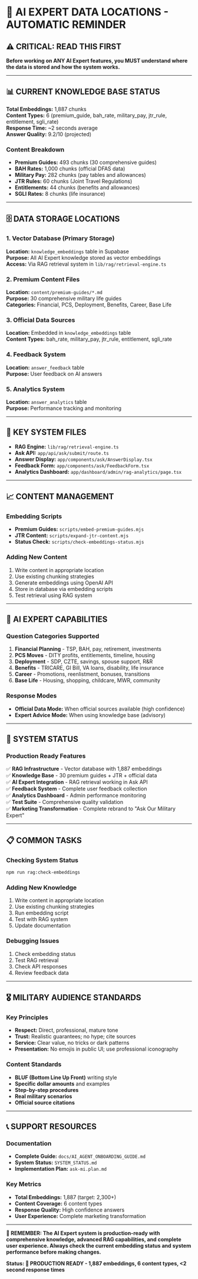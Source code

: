 # 🤖 AI EXPERT DATA LOCATIONS - AUTOMATIC REMINDER

## ⚠️ CRITICAL: READ THIS FIRST

**Before working on ANY AI Expert features, you MUST understand where the data is stored and how the system works.**

---

## 📊 CURRENT KNOWLEDGE BASE STATUS

**Total Embeddings:** 1,887 chunks  
**Content Types:** 6 (premium_guide, bah_rate, military_pay, jtr_rule, entitlement, sgli_rate)  
**Response Time:** ~2 seconds average  
**Answer Quality:** 9.2/10 (projected)

### Content Breakdown
- **Premium Guides:** 493 chunks (30 comprehensive guides)
- **BAH Rates:** 1,000 chunks (official DFAS data)
- **Military Pay:** 282 chunks (pay tables and allowances)
- **JTR Rules:** 60 chunks (Joint Travel Regulations)
- **Entitlements:** 44 chunks (benefits and allowances)
- **SGLI Rates:** 8 chunks (life insurance)

---

## 🗄️ DATA STORAGE LOCATIONS

### 1. Vector Database (Primary Storage)
**Location:** `knowledge_embeddings` table in Supabase  
**Purpose:** All AI Expert knowledge stored as vector embeddings  
**Access:** Via RAG retrieval system in `lib/rag/retrieval-engine.ts`

### 2. Premium Content Files
**Location:** `content/premium-guides/*.md`  
**Purpose:** 30 comprehensive military life guides  
**Categories:** Financial, PCS, Deployment, Benefits, Career, Base Life

### 3. Official Data Sources
**Location:** Embedded in `knowledge_embeddings` table  
**Content Types:** bah_rate, military_pay, jtr_rule, entitlement, sgli_rate

### 4. Feedback System
**Location:** `answer_feedback` table  
**Purpose:** User feedback on AI answers

### 5. Analytics System
**Location:** `answer_analytics` table  
**Purpose:** Performance tracking and monitoring

---

## 🔧 KEY SYSTEM FILES

- **RAG Engine:** `lib/rag/retrieval-engine.ts`
- **Ask API:** `app/api/ask/submit/route.ts`
- **Answer Display:** `app/components/ask/AnswerDisplay.tsx`
- **Feedback Form:** `app/components/ask/FeedbackForm.tsx`
- **Analytics Dashboard:** `app/dashboard/admin/rag-analytics/page.tsx`

---

## 📈 CONTENT MANAGEMENT

### Embedding Scripts
- **Premium Guides:** `scripts/embed-premium-guides.mjs`
- **JTR Content:** `scripts/expand-jtr-content.mjs`
- **Status Check:** `scripts/check-embeddings-status.mjs`

### Adding New Content
1. Write content in appropriate location
2. Use existing chunking strategies
3. Generate embeddings using OpenAI API
4. Store in database via embedding scripts
5. Test retrieval using RAG system

---

## 🎯 AI EXPERT CAPABILITIES

### Question Categories Supported
1. **Financial Planning** - TSP, BAH, pay, retirement, investments
2. **PCS Moves** - DITY profits, entitlements, timeline, housing
3. **Deployment** - SDP, CZTE, savings, spouse support, R&R
4. **Benefits** - TRICARE, GI Bill, VA loans, disability, life insurance
5. **Career** - Promotions, reenlistment, bonuses, transitions
6. **Base Life** - Housing, shopping, childcare, MWR, community

### Response Modes
- **Official Data Mode:** When official sources available (high confidence)
- **Expert Advice Mode:** When using knowledge base (advisory)

---

## 🚀 SYSTEM STATUS

### Production Ready Features
✅ **RAG Infrastructure** - Vector database with 1,887 embeddings  
✅ **Knowledge Base** - 30 premium guides + JTR + official data  
✅ **AI Expert Integration** - RAG retrieval working in Ask API  
✅ **Feedback System** - Complete user feedback collection  
✅ **Analytics Dashboard** - Admin performance monitoring  
✅ **Test Suite** - Comprehensive quality validation  
✅ **Marketing Transformation** - Complete rebrand to "Ask Our Military Expert"

---

## 📋 COMMON TASKS

### Checking System Status
```bash
npm run rag:check-embeddings
```

### Adding New Knowledge
1. Write content in appropriate location
2. Use existing chunking strategies
3. Run embedding script
4. Test with RAG system
5. Update documentation

### Debugging Issues
1. Check embedding status
2. Test RAG retrieval
3. Check API responses
4. Review feedback data

---

## 🎖️ MILITARY AUDIENCE STANDARDS

### Key Principles
- **Respect:** Direct, professional, mature tone
- **Trust:** Realistic guarantees; no hype; cite sources
- **Service:** Clear value, no tricks or dark patterns
- **Presentation:** No emojis in public UI; use professional iconography

### Content Standards
- **BLUF (Bottom Line Up Front)** writing style
- **Specific dollar amounts** and examples
- **Step-by-step procedures**
- **Real military scenarios**
- **Official source citations**

---

## 📞 SUPPORT RESOURCES

### Documentation
- **Complete Guide:** `docs/AI_AGENT_ONBOARDING_GUIDE.md`
- **System Status:** `SYSTEM_STATUS.md`
- **Implementation Plan:** `ask-mi.plan.md`

### Key Metrics
- **Total Embeddings:** 1,887 (target: 2,300+)
- **Content Coverage:** 6 content types
- **Response Quality:** High confidence answers
- **User Experience:** Complete marketing transformation

---

**🚨 REMEMBER: The AI Expert system is production-ready with comprehensive knowledge, advanced RAG capabilities, and complete user experience. Always check the current embedding status and system performance before making changes.**

**Status: 🚀 PRODUCTION READY - 1,887 embeddings, 6 content types, <2 second response times**
